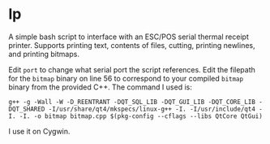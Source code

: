 # lp
A simple bash script to interface with an ESC/POS serial thermal receipt printer.
Supports printing text, contents of files, cutting, printing newlines, and printing bitmaps.

Edit `port` to change what serial port the script references.
Edit the filepath for the `bitmap` binary on line 56 to correspond to your compiled `bitmap` binary from the provided C++. The command I used is:

```g++ -g -Wall -W -D_REENTRANT -DQT_SQL_LIB -DQT_GUI_LIB -DQT_CORE_LIB -DQT_SHARED -I/usr/share/qt4/mkspecs/linux-g++ -I. -I/usr/include/qt4 -I. -I. -o bitmap bitmap.cpp $(pkg-config --cflags --libs QtCore QtGui)```

I use it on Cygwin.
